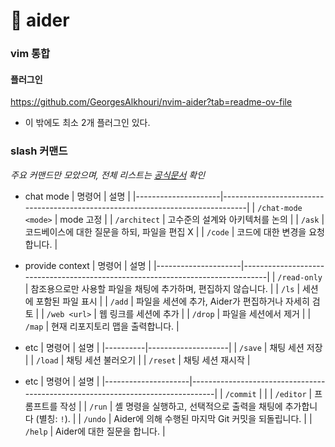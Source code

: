 # 󰏢 aider



### vim 통합

#### 플러그인

https://github.com/GeorgesAlkhouri/nvim-aider?tab=readme-ov-file

- 이 밖에도 최소 2개 플러그인 있다.


### slash 커맨드

_주요 커맨드만 모았으며, 전체 리스트는 [공식문서](https://aider.chat/docs/usage/commands.html) 확인_

- chat mode
  | 명령어              | 설명                                                                           |
  |---------------------|--------------------------------------------------------------------------------|
  | `/chat-mode <mode>` | mode 고정                                                                      |
  | `/architect`        | 고수준의 설계와 아키텍처를 논의                                                |
  | `/ask`              | 코드베이스에 대한 질문을 하되, 파일을 편집 X                                   |
  | `/code`             | 코드에 대한 변경을 요청합니다.                                                 |

- provide context
  | 명령어              | 설명                                                                           |
  |---------------------|--------------------------------------------------------------------------------|
  | `/read-only`        | 참조용으로만 사용할 파일을 채팅에 추가하며, 편집하지 않습니다.                 |
  | `/ls`               | 세션에 포함된 파일 표시                                                        |
  | `/add`              | 파일을 세션에 추가, Aider가 편집하거나 자세히 검토                             |
  | `/web <url>`        | 웹 링크를 세션에 추가                                                          |
  | `/drop`             | 파일을 세션에서 제거                                                           |
  | `/map`              | 현재 리포지토리 맵을 출력합니다.                                               |

- etc
  | 명령어   | 설명               |
  |----------|--------------------|
  | `/save`  | 채팅 세션 저장     |
  | `/load`  | 채팅 세션 불러오기 |
  | `/reset` | 채팅 세션 재시작   |

- etc
  | 명령어              | 설명                                                                           |
  |---------------------|--------------------------------------------------------------------------------|
  | `/commit`           |  |
  | `/editor`           | 프롬프트를 작성                                                                |
  | `/run`              | 셸 명령을 실행하고, 선택적으로 출력을 채팅에 추가합니다 (별칭: `!`).           |
  | `/undo`             | Aider에 의해 수행된 마지막 Git 커밋을 되돌립니다.                              |
  | `/help`             | Aider에 대한 질문을 합니다.                                                    |

